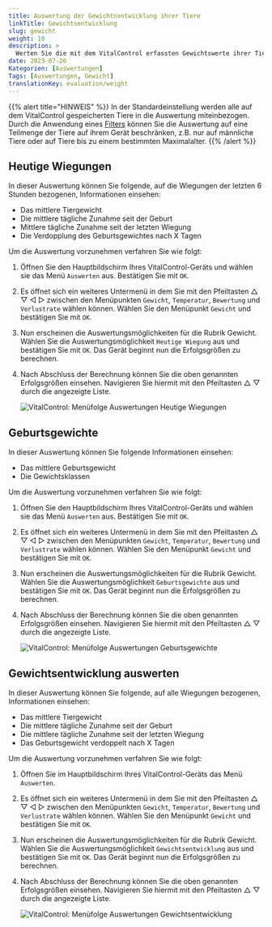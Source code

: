 ```yaml
---
title: Auswertung der Gewichtsentwicklung ihrer Tiere
linkTitle: Gewichtsentwicklung
slug: gewicht
weight: 10
description: >
  Werten Sie die mit dem VitalControl erfassten Gewichtswerte ihrer Tiere aus.
date: 2023-07-26
Kategorien: [Auswertungen]
Tags: [Auswertungen, Gewicht]
translationKey: evaluation/weight
---
```

{{% alert title="HINWEIS" %}}
In der Standardeinstellung werden alle auf dem VitalControl gespeicherten Tiere in die Auswertung miteinbezogen. Durch die Anwendung eines [Filters](../../filter/) können Sie die Auswertung auf eine Teilmenge der Tiere auf ihrem Gerät beschränken, z.B. nur auf männliche Tiere oder auf Tiere bis zu einem bestimmten Maximalalter.
{{% /alert %}}

## Heutige Wiegungen
In dieser Auswertung können Sie folgende, auf die Wiegungen der letzten 6 Stunden bezogenen, Informationen einsehen:
- Das mittlere Tiergewicht
- Die mittlere tägliche Zunahme seit der Geburt
- Mittlere tägliche Zunahme seit der letzten Wiegung
- Die Verdopplung des Geburtsgewichtes nach X Tagen

Um die Auswertung vorzunehmen verfahren Sie wie folgt:

1. Öffnen Sie den Hauptbildschirm Ihres VitalControl-Geräts und wählen sie das Menü `Auswerten` aus. Bestätigen Sie mit `OK`.

2. Es öffnet sich ein weiteres Untermenü in dem Sie mit den Pfeiltasten △ ▽ ◁ ▷ zwischen den Menüpunkten `Gewicht`, `Temperatur`, `Bewertung` und `Verlustrate` wählen können. Wählen Sie den Menüpunkt `Gewicht` und bestätigen Sie mit `OK`.

3. Nun erscheinen die Auswertungsmöglichkeiten für die Rubrik Gewicht. Wählen Sie die Auswertungsmöglichkeit `Heutige Wiegung` aus und bestätigen Sie mit `OK`. Das Gerät beginnt nun die Erfolgsgrößen zu berechnen.

4. Nach Abschluss der Berechnung können Sie die oben genannten Erfolgsgrößen einsehen. Navigieren Sie hiermit mit den Pfeiltasten △ ▽ durch die angezeigte Liste.

   ![VitalControl: Menüfolge Auswertungen Heutige Wiegungen](../bilder/heutewiegung.png "Heutige Wiegungen auswerten")

## Geburtsgewichte
In dieser Auswertung können Sie folgende Informationen einsehen:
- Das mittlere Geburtsgewicht
- Die Gewichtsklassen

Um die Auswertung vorzunehmen verfahren Sie wie folgt:

1. Öffnen Sie den Hauptbildschirm Ihres VitalControl-Geräts und wählen sie das Menü `Auswerten` aus. Bestätigen Sie mit `OK`.

2. Es öffnet sich ein weiteres Untermenü in dem Sie mit den Pfeiltasten △ ▽ ◁ ▷ zwischen den Menüpunkten `Gewicht`, `Temperatur`, `Bewertung` und `Verlustrate` wählen können. Wählen Sie den Menüpunkt `Gewicht` und bestätigen Sie mit `OK`.

3. Nun erscheinen die Auswertungsmöglichkeiten für die Rubrik Gewicht. Wählen Sie die Auswertungsmöglichkeit `Geburtsgewichte` aus und bestätigen Sie mit `OK`. Das Gerät beginnt nun die Erfolgsgrößen zu berechnen.

4. Nach Abschluss der Berechnung können Sie die oben genannten Erfolgsgrößen einsehen. Navigieren Sie hiermit mit den Pfeiltasten △ ▽ durch die angezeigte Liste.

   ![VitalControl: Menüfolge Auswertungen Geburtsgewichte](../bilder/geburtsgewichte.png "Geburtsgewichte auswerten")

## Gewichtsentwicklung auswerten

In dieser Auswertung können Sie folgende, auf alle Wiegungen bezogenen, Informationen einsehen:
- Das mittlere Tiergewicht
- Die mittlere tägliche Zunahme seit der Geburt
- Die mittlere tägliche Zunahme seit der letzten Wiegung
- Das Geburtsgewicht verdoppelt nach X Tagen

Um die Auswertung vorzunehmen verfahren Sie wie folgt:

1. Öffnen Sie im Hauptbildschirm Ihres VitalControl-Geräts das Menü `Auswerten`.

2. Es öffnet sich ein weiteres Untermenü in dem Sie mit den Pfeiltasten △ ▽ ◁ ▷ zwischen den Menüpunkten `Gewicht`, `Temperatur`, `Bewertung` und `Verlustrate` wählen können. Wählen Sie den Menüpunkt `Gewicht` und bestätigen Sie mit `OK`.

3. Nun erscheinen die Auswertungsmöglichkeiten für die Rubrik Gewicht. Wählen Sie die Auswertungsmöglichkeit `Gewichtsentwicklung` aus und bestätigen Sie mit `OK`. Das Gerät beginnt nun die Erfolgsgrößen zu berechnen.

4. Nach Abschluss der Berechnung können Sie die oben genannten Erfolgsgrößen einsehen. Navigieren Sie hiermit mit den Pfeiltasten △ ▽ durch die angezeigte Liste.

   ![VitalControl: Menüfolge Auswertungen Gewichtsentwicklung](../bilder/gewichtsentwicklung.png "Gewichtsentwicklung auswerten")
